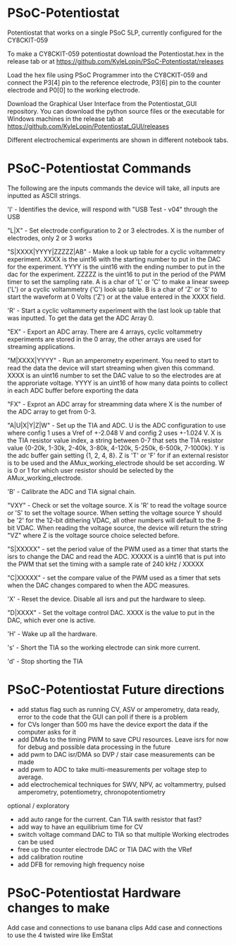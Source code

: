 # PSoC-Potentiostat
Potentiostat that works on a single PSoC 5LP, currently configured for the CY8CKIT-059

To make a CY8CKIT-059 potentiostat download the Potentiostat.hex in the release tab or at
https://github.com/KyleLopin/PSoC-Potentiostat/releases

Load the hex file using PSoC Programmer into the CY8CKIT-059 and connect the P3[4] pin to the reference electrode, P3[6] pin to the counter electrode and P0[0] to the working electrode.

Download the Graphical User Interface from the Potentiostat_GUI repository.  You can download the python source files or the executable for Windows machines in the release tab at https://github.com/KyleLopin/Potentiostat_GUI/releases

Different electrochemical experiments are shown in different notebook tabs.



# PSoC-Potentiostat Commands

The following are the inputs commands the device will take, all inputs are inputted as ASCII strings.

'I' - Identifies the device, will respond with "USB Test - v04" through the USB

"L|X" - Set electrode configuration to 2 or 3 electrodes.  X is the number of electrodes, only 2 or 3 works

"S|XXXX|YYYY|ZZZZZ|AB" - Make a look up table for a cyclic voltammetry experiment.  XXXX is the  uint16 with the starting number to put in the DAC for the experiment.  YYYY is the uint16 with the ending number to put in the dac for the experiment.  ZZZZZ is the uint16 to put in the period of the PWM timer to set the sampling rate.   A is a char of 'L' or 'C' to make a linear sweep ('L') or a cyclic voltammetry ('C') look up table.  B is a char of 'Z' or 'S' to start the waveform at 0 Volts ('Z') or at the value entered in the XXXX field.

'R' - Start a cyclic voltammerty experiment with the last look up table that was inputted.  To get the data get the ADC Array 0.

"EX" - Export an ADC array.  There are 4 arrays, cyclic voltammetry experiments are stored in the 0 array, the other arrays are used for streaming applications.

"M|XXXX|YYYY" - Run an amperometry experiment.  You need to start to read the data the device will start streaming when given this command. XXXX is an uint16 number to set the DAC value to so the electrodes are at the approriate voltage.  YYYY is an uint16 of how many data points to collect in each ADC buffer before exporting the data

"FX" - Exprot an ADC array for streamming data where X is the number of the ADC array to get from 0-3.

"A|U|X|Y|Z|W" - Set up the TIA and ADC.  U is the ADC configuration to use where config 1 uses a Vref of +-2.048 V and config 2 uses +-1.024 V.  X is the TIA resistor value index, a string between 0-7 that sets the TIA resistor value {0-20k, 1-30k, 2-40k, 3-80k, 4-120k, 5-250k, 6-500k, 7-1000k}.  Y is the adc buffer gain setting {1, 2, 4, 8}.  Z is 'T' or 'F' for if an external resistor is to be used and the AMux_working_electrode should be set according.  W is 0 or 1 for which user resistor should be selected by the AMux_working_electrode.

'B' - Calibrate the ADC and TIA signal chain.

"VXY" - Check or set the voltage source.  X is 'R' to read the voltage source or 'S' to set the voltage source.  When setting the voltage source Y should be '2' for the 12-bit dithering VDAC, all other numbers will default to the 8-bit VDAC.  When reading the voltage source, the device will return the string "VZ" where Z is the voltage source choice selected before.

"S|XXXXX" - set the period value of the PWM used as a timer that starts the isrs to change the DAC and read the ADC.  XXXXX is a uint16 that is put into the PWM that set the timing with a sample rate of 240 kHz / XXXXX

"C|XXXXX" - set the compare value of the PWM used as a timer that sets when the DAC changes compared to when the ADC measures.

'X' - Reset the device.  Disable all isrs and put the hardware to sleep.

"D|XXXX" - Set the voltage control DAC.  XXXX is the value to put in the DAC, which ever one is active.

'H' - Wake up all the hardware.

's' - Short the TIA so the working electrode can sink more current.

'd' - Stop shorting the TIA

# PSoC-Potentiostat Future directions

- add status flag such as running CV, ASV or amperometry, data ready, error to the code that the GUI can poll if there is a problem
- for CVs longer than 500 ms have the device export the data if the computer asks for it
- add DMAs to the timing PWM to save CPU resources.   Leave isrs for now for debug and possible data processing in the future
- add pwm to DAC isr/DMA so DVP / stair case measurements can be made
- add pwm to ADC to take multi-measurements per voltage step to average.
- add electrochemical techniques for SWV, NPV, ac voltammertry, pulsed amperometry, potentiometry, chronopotentiometry


optional / exploratory
- add auto range for the current.  Can TIA swith resistor that fast?
- add way to have an equilibrium time for CV
- switch voltage command DAC to TIA so that multiple Working electrodes can be used
- free up the counter electrode DAC or TIA DAC with the VRef
- add calibration routine
- add DFB for removing high frequency noise


# PSoC-Potentiostat Hardware changes to make

Add case and connections to use banana clips
Add case and connections to use the 4 twisted wire like EmStat

